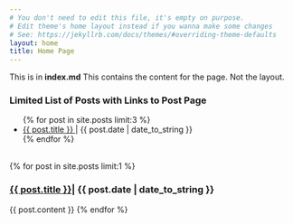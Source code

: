 ```yaml
---
# You don't need to edit this file, it's empty on purpose.
# Edit theme's home layout instead if you wanna make some changes
# See: https://jekyllrb.com/docs/themes/#overriding-theme-defaults
layout: home
title: Home Page
---
```


This is in <b>index.md</b> This contains the content for the page. Not the layout.


<div class="row">
	<div class="col col-lg-12">
		<h3>Limited List of Posts with Links to Post Page</h3>
		<ul>
		{% for post in site.posts limit:3 %}
		  <li>
		    <a href="{{ post.url }}">{{ post.title }}  </a> | {{ post.date | date_to_string }}
		  </li>
		{% endfor %}
		</ul>
	</div>
</div><br/>

<div class="row">
	<div class="col col-lg-12">
		{% for post in site.posts limit:1 %}
		    <h3><a href="{{ post.url }}">{{ post.title }}</a>| {{ post.date | date_to_string }}</h3>
		    {{ post.content }}
		{% endfor %}
	</div>
</div>



